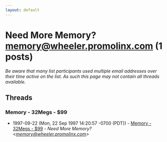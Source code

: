 ```yaml
---
layout: default
---
```


# Need More Memory? <memory@wheeler.promolinx.com> (1 posts)

_Be aware that many list participants used multiple email addresses over their time active on the list. As such this page may not contain all threads available._

## Threads

### Memory - 32Megs - $99
+ 1997-09-22 (Mon, 22 Sep 1997 14:20:57 -0700 (PDT)) - [Memory - 32Megs - $99](/archive/1997/09/42b81617e652d2406d4d9f0cb4bd857756de7d66a5185d1a752bb4ce8366e89a) - _Need More Memory? \<memory@wheeler.promolinx.com\>_

